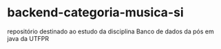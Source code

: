# backend-categoria-musica-si
repositório destinado ao estudo da disciplina Banco de dados da pós em java da UTFPR
